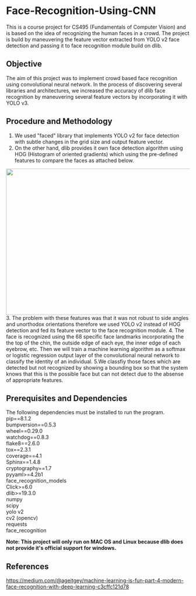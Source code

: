 
# Face-Recognition-Using-CNN

This is a course project for CS495 (Fundamentals of Computer Vision) and is based on the idea of recognizing the human faces in a crowd. The project is build by maneuvering the feature vector extracted from YOLO v2 face detection and passing it to face recognition module build on dlib.


## Objective
The aim of this project was to implement crowd based face recognition using convolutional neural network. In the process of discovering several libraries and architectures, we increased the accuracy of dlib face recognition by maneuvering several feature vectors by incorporating it with YOLO v3.

## Procedure and Methodology

1. We used "faced" library that implements YOLO v2 for face detection with subtle changes in the grid size and output feature vector.
2. On the other hand, dlib provides it own face detection algorithm using HOG (Histogram of oriented gradients) which using the pre-defined features to compare the faces as attached below.

<img src='https://cdn-images-1.medium.com/max/1250/1*6xgev0r-qn4oR88FrW6fiA.png' height="400" width="800">
3. The problem with these features was that it was not robust to side angles and unorthodox orientations therefore we used YOLO v2 instead of HOG detection and fed its feature vector to the face recognition module.
4. The face is recognized using the 68 specific face landmarks incorporating the the top of the chin, the outside edge of each eye, the inner edge of each eyebrow, etc. Then we will train a machine learning algorithm as a softmax or logistic regression output layer of the convolutional neural network to classify the identity of an individual.
5.We classfiy those faces which are detected but not recognized by showing a bounding box so that the system knows that this is the possible face but can not detect due to the absense of appropriate features.

## Prerequisites and Dependencies

The following dependencies must be installed to run the program.<br />
    pip==8.1.2 <br />
    bumpversion==0.5.3<br />
    wheel==0.29.0<br />
    watchdog==0.8.3<br />
    flake8==2.6.0<br />
    tox==2.3.1<br />
    coverage==4.1<br />
    Sphinx==1.4.8<br />
    cryptography==1.7<br />
    pyyaml>=4.2b1<br />
    face_recognition_models<br />
    Click>=6.0<br />
    dlib>=19.3.0<br />
    numpy<br />
    scipy<br />
    yolo v2<br />
    cv2 (opencv)<br />
    requests<br />
    face_recognition <br />
    
 <strong>Note: This project will only run on MAC OS and Linux because dlib does not provide it's official support for windows. </strong> 
 
 ## References
 
 https://medium.com/@ageitgey/machine-learning-is-fun-part-4-modern-face-recognition-with-deep-learning-c3cffc121d78

 
